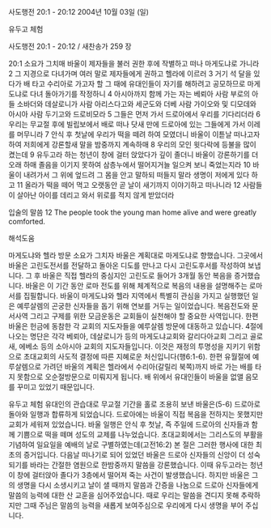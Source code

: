 사도행전 20:1 - 20:12 
2004년 10월 03일 (일)

유두고 체험



사도행전 20:1 - 20:12 / 새찬송가 259 장


20:1 소요가 그치매 바울이 제자들을 불러 권한 후에 작별하고 떠나 마게도냐로 가니라 2 그 지경으로 다녀가며 여러 말로 제자들에게 권하고 헬라에 이르러 3 거기 석 달을 있다가 배 타고 수리아로 가고자 할 그 때에 유대인들이 자기를 해하려고 공모하므로 마게도냐로 다녀 돌아가기를 작정하니 4 아시아까지 함께 가는 자는 베뢰아 사람 부로의 아들 소바더와 데살로니가 사람 아리스다고와 세군도와 더베 사람 가이오와 및 디모데와 아시아 사람 두기고와 드로비모라 5 그들은 먼저 가서 드로아에서 우리를 기다리더라 6 우리는 무교절 후에 빌립보에서 배로 떠나 닷새 만에 드로아에 있는 그들에게 가서 이레를 머무니라 7 안식 후 첫날에 우리가 떡을 떼려 하여 모였더니 바울이 이튿날 떠나고자 하여 저희에게 강론할새 말을 밤중까지 계속하매 8 우리의 모인 윗다락에 등불을 많이 켰는데 9 유두고라 하는 청년이 창에 걸터 앉았다가 깊이 졸더니 바울이 강론하기를 더 오래 하매 졸음을 이기지 못하여 삼층누에서 떨어지거늘 일으켜 보니 죽었는지라 10 바울이 내려가서 그 위에 엎드려 그 몸을 안고 말하되 떠들지 말라 생명이 저에게 있다 하고 11 올라가 떡을 떼어 먹고 오랫동안 곧 날이 새기까지 이야기하고 떠나니라 12 사람들이 살아난 아이를 데리고 와서 위로를 적지 않게 받았더라

입술의 말씀
12 The people took the young man home alive and were greatly comforted.

해석도움





마게도냐와 헬라 방문
소요가 그치자 바울은 계획대로 마게도냐로 향했습니다. 그곳에서 바울은 고린도전서를 전달하고 돌아온 디도를 만나고 다시 고린도후서를 작성하여 보냅니다. 그 후 바울은 직접 헬라의 중심지인 고린도로 들어가 3개월 동안 복음을 증거했습니다. 바울은 이 기간 동안 로마 전도를 위해 체계적으로 복음의 내용을 설명해주는 로마서를 집필합니다. 바울이 마게도냐와 헬라 지역에서 특별히 관심을 가지고 실행했던 일은 예루살렘의 곤궁한 신자들을 돕기 위해 연보를 거두는 일이었습니다. 복음전도와 문서사역 그리고 구제를 위한 모금운동은 교회들이 실천해야 할 중요한 사역입니다. 한편 바울은 헌금에 동참한 각 교회의 지도자들을 예루살렘 방문에 대동하고 있습니다. 4절에 나오는 명단은 각각 베뢰아, 데살로니가 등의 마게도냐교회와 갈리다아교회 그리고 골로새, 에베소 등의 소아시아 교회의 지도자들입니다. 이것은 재정의 투명성을 지키기 위함으로 초대교회의 사도적 결정에 따른 지혜로운 처신입니다(행6:1-6). 한편 유월절에 예루살렘으로 가려던 바울의 계획은 헬라에서 수리아(갈릴리 북쪽)까지 바로 가는 배를 타지 못함으로 오순절방문으로 미뤄지게 됩니다. 배 위에서 유대인들이 바울을 없앨 음모를 꾸미고 있었기 때문입니다.  

유두고 체험
유대인의 관습대로 무교절 기간을 홀로 조용히 보낸 바울은(5-6) 드로아로 돌아와 일행과 합류하게 되었습니다. 드로아에는 바울이 직접 복음을 전하지는 못했지만 교회가 세워져 있었습니다. 바울 일행은 안식 후 첫날, 즉 주일에 드로아의 신자들과 함께 기쁨으로 떡을 떼며 성도의 교제를 나누었습니다. 초대교회에서는 그리스도의 부활을 기념하여 일요일을 예배의 날로 구별하였는데(고전16:2) 본 절은 그러한 행사에 대한 최초의 증거입니다. 다음날 떠나기로 되어 있었던 바울은 드로아 신자들의 신앙이 더 성숙되기를 바라는 간절한 염원으로 한밤중까지 말씀을 강론했습니다. 이때 유두고라는 청년이 창에 걸터앉아 졸다가 3층에서 떨어져 죽는 사건이 발생했습니다. 하지만 바울은 그의 생명을 다시 소생시키고 날이 샐 때까지 말씀과 간증을 나눔으로 드로아 신자들에게 말씀의 능력에 대한 산 교훈을 심어주었습니다. 때로 우리는 말씀을 견디지 못해 추락하지만 그때 주님은 말씀의 능력을 새롭게 보여주심으로 우리에게 다시 생명을 부어 주십니다.